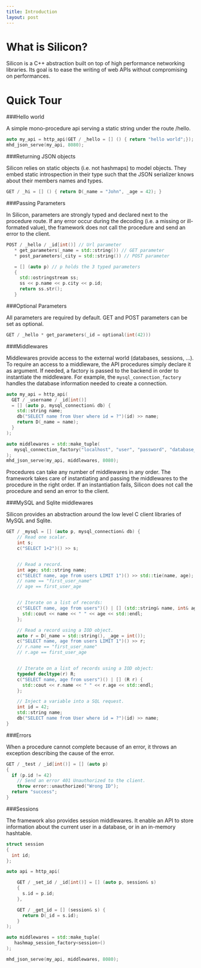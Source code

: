 ```yaml
---
title: Introduction
layout: post
---
```


What is Silicon?
=================================

Silicon is a C++ abstraction built on top of high performance
networking libraries. Its goal is to ease the writing of web APIs without
compromising on performances.

<!--
C++ has never been a popular language to write web servers for many
reasons.  It has a reputation of being a low level language that
leaves the programmer deal with low level things like memory managment
or other error prone tasks. It is also a strongly typed and usually
more verbose than other untyped dynamic languages. It also have a much
longer learning curve.

However, when performance matters, C++ is one of the few choices
left. Simply because it is one of the few languages that does impact the
runtime with a virtual machine, a just in time compiler or a garbage
collector, and because it allows the programmer to directly access low
level optimization like SIMD or thread level parallelism.

Silicon provides the best of both world by providing an almost free
and easy to use abstraction to write web servers and by relying on
fast and scalable C web servers. More than being fast, it is also
secure: No pointer manipulation, no memory managment is left to the
user, and it's static paradigm allows the compiler to detect most of
the errors at compile time. Finally, even if it is C++ and templates,
you will not have to be a C++ master to leverage the framework, no
virtual class, inheritance, or heavy meta programming are required.

Features
=========================

 - GET, POST, and url parameters
 - Databases middlewares
 - Simple object relational mapping
 - Sessions
 - HTTP client
 - LibMicrohttpd and LWAN support
 - Websockets with websocketpp
 - Generation of javascript bindings.

-->

Quick Tour
=========================

###Hello world

A simple mono-procedure api serving a static string under the route /hello.

```c++
auto my_api = http_api(GET / _hello = [] () { return "hello world";});
mhd_json_serve(my_api, 8080);
```

###Returning JSON objects

Silicon relies on static objects (i.e. not hashmaps) to model
objects. They embed static introspection in their type such that the
JSON serializer knows about their members names and types.

```c++
GET / _hi = [] () { return D(_name = "John", _age = 42); }
```

###Passing Parameters

In Silicon, parameters are strongly typed and declared next to the
procedure route. If any error occur during the decoding (i.e. a missing or
ill-formated value), the framework does not call the procedure and
send an error to the client.

```c++
POST / _hello / _id[int()] // Url parameter
   * get_parameters(_name = std::string()) // GET parameter
   * post_parameters(_city = std::string()) // POST parameter

   = [] (auto p) // p holds the 3 typed parameters
   {
     std::ostringstream ss;
     ss << p.name << p.city << p.id;
     return ss.str();
   }
```

###Optional Parameters

All parameters are required by default. GET and POST parameters can be set as optional.

```c++
GET / _hello * get_parameters(_id = optional(int(42)))
```

###Middlewares

Middlewares provide access to the external world (databases, sessions,
...). To require an access to a middleware, the API procedures simply
declare it as argument. If needed, a factory is passed to the backend
in order to instantiate the middleware. For example, the
```mysql_connection_factory``` handles the database information needed to
create a connection.

```c++
auto my_api = http_api(
  GET / _username / _id[int()]
  = [] (auto p, mysql_connection& db) {
    std::string name;
    db("SELECT name from User where id = ?")(id) >> name;
    return D(_name = name);
  }
);

auto middlewares = std::make_tuple(
   mysql_connection_factory("localhost", "user", "password", "database_name")
);
mhd_json_serve(my_api, middlewares, 8080);

```

Procedures can take any number of middlewares in any order. The
framework takes care of instantiating and passing the middlewares to
the procedure in the right order. If an instantiation fails, Silicon
does not call the procedure and send an error to the client.

###MySQL and Sqlite middlewares

Silicon provides an abstraction around the low level C client libraries of MySQL and Sqlite.

```c++
GET / _mysql = [] (auto p, mysql_connection& db) {
    // Read one scalar.
    int s;
    c("SELECT 1+2")() >> s;


    // Read a record.
    int age; std::string name;
    c("SELECT name, age from users LIMIT 1")() >> std::tie(name, age);
    // name == "first_user_name"
    // age == first_user_age


    // Iterate on a list of records:
    c("SELECT name, age from users")() | [] (std::string& name, int& age) {
      std::cout << name << " " << age << std::endl;
    };

    // Read a record using a IOD object.
    auto r = D(_name = std::string(), _age = int());
    c("SELECT name, age from users LIMIT 1")() >> r;
    // r.name == "first_user_name"
    // r.age == first_user_age


    // Iterate on a list of records using a IOD object:
    typedef decltype(r) R;
    c("SELECT name, age from users")() | [] (R r) {
      std::cout << r.name << " " << r.age << std::endl;
    };

    // Inject a variable into a SQL request.
    int id = 42;
    std::string name;
    db("SELECT name from User where id = ?")(id) >> name;
}
```

###Errors

When a procedure cannot complete because of an error, it throws an
exception describing the cause of the error.

```c++
GET / _test / _id[int()] = [] (auto p)
{
  if (p.id != 42)
    // Send an error 401 Unauthorized to the client.
    throw error::unauthorized("Wrong ID");
  return "success";
}
```

###Sessions

The framework also provides session middlewares. It enable an API to
store information about the current user in a database, or in an
in-memory hashtable.

```c++
struct session
{
  int id;
};

auto api = http_api(

    GET / _set_id / _id[int()] = [] (auto p, session& s)
    {
      s.id = p.id;
    },

    GET / _get_id = [] (session& s) {
      return D(_id = s.id);
    }
);

auto middlewares = std::make_tuple(
   hashmap_session_factory<session>()
);

mhd_json_serve(my_api, middlewares, 8080);
```
